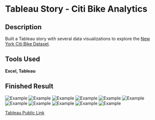 # Tableau Story - Citi Bike Analytics

## Description
Built a Tableau story with several data visualizations to explore the [New York Citi Bike Dataset](https://en.wikipedia.org/wiki/Citi_Bike).

## Tools Used
**Excel, Tableau**

## Finished Result

![Example](Images/citi_bike_01.png)
![Example](Images/citi_bike_02.png)
![Example](Images/citi_bike_03.png)
![Example](Images/citi_bike_04.png)
![Example](Images/citi_bike_05.png)
![Example](Images/citi_bike_06.png)
![Example](Images/citi_bike_07.png)
![Example](Images/citi_bike_08.png)
![Example](Images/citi_bike_09.png)
![Example](Images/citi_bike_10.png)
![Example](Images/citi_bike_11.png)

[Tableau Public Link](https://public.tableau.com/views/CitiBikeNYOctober2018/CitiBikeNYOctober2018Story?:retry=yes&:embed=y&:display_count=yes)